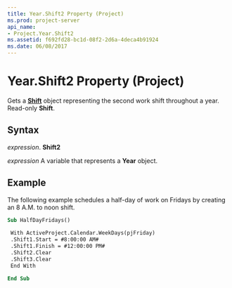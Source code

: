 ```yaml
---
title: Year.Shift2 Property (Project)
ms.prod: project-server
api_name:
- Project.Year.Shift2
ms.assetid: f692fd28-bc1d-08f2-2d6a-4deca4b91924
ms.date: 06/08/2017
---
```



# Year.Shift2 Property (Project)

Gets a **[Shift](shift-object-project.md)** object representing the second work shift throughout a year. Read-only **Shift**.


## Syntax

 _expression_. **Shift2**

 _expression_ A variable that represents a **Year** object.


## Example

The following example schedules a half-day of work on Fridays by creating an 8 A.M. to noon shift.


```vb
Sub HalfDayFridays() 
 
 With ActiveProject.Calendar.WeekDays(pjFriday) 
 .Shift1.Start = #8:00:00 AM# 
 .Shift1.Finish = #12:00:00 PM# 
 .Shift2.Clear 
 .Shift3.Clear 
 End With 
 
End Sub
```


